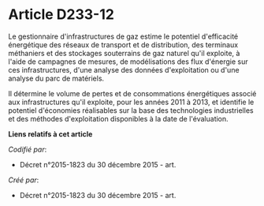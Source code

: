 # Article D233-12

Le gestionnaire d'infrastructures de gaz estime le potentiel d'efficacité énergétique des réseaux de transport et de
distribution, des terminaux méthaniers et des stockages souterrains de gaz naturel qu'il exploite, à l'aide de campagnes de
mesures, de modélisations des flux d'énergie sur ces infrastructures, d'une analyse des données d'exploitation ou d'une
analyse du parc de matériels.

Il détermine le volume de pertes et de consommations énergétiques associé aux infrastructures qu'il exploite, pour les années
2011 à 2013, et identifie le potentiel d'économies réalisables sur la base des technologies industrielles et des méthodes
d'exploitation disponibles à la date de l'évaluation.

**Liens relatifs à cet article**

_Codifié par_:

  - Décret n°2015-1823 du 30 décembre 2015 - art.

_Créé par_:

  - Décret n°2015-1823 du 30 décembre 2015 - art.
